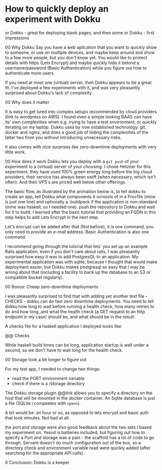 # How to quickly deploy an experiment with Dokku

or Dokku - great for deploying blank pages, and then some
or Dokku - first impressions

00 Why Dokku
Say you have a web aplication that you want to quickly show to someone, or use
on multiple devices, and maybe keep around and show to a few more people, but
you don't know yet. You would like to protect details with https (Lets Encrypt)
and maybe quickly hide it behind a username/password (Basic Authentication)
while you figure out how to authenticate more users.

If you need at most one (virtual) server, then Dokku appears to be a great fit.
I've deployed a few experiments with it, and was very pleasantly surprised about
Dokku's lack of complexity.

00 Why does it matter

It is easy to get lured into complex setups recommended by cloud providers (link
to wordpress on AWS). I found even a simple looking BAAS can have its' own
complexities when e.g. trying to have a test environment, or quickly iterating
on my laptop. Dokku uses by now established technology: git, docker and nginx,
and does a good job of hiding the complexities of the latter two from you
without introducing unnecessary risks.

It also comes with nice surprises like zero-downtime deployments with very little work.

00 How does it work
Dokku lets you deploy with a `git push` of your experiment to a (virtual) server
of your choosing. I chose Hetzner for this experiment, they have used 100% green
energy long before the big cloud providers, their service has always been swift
(when necessary, which isn't often). And their VPS's are priced well below other offerings.

The basic flow, as illustrated by the animation below is, to tell dokku to
create an app, tell Dokku what components it ocnsists of in a Procfile (mine is
just one line) and optionally a .buildpack if the application is non-standard
(mine was haskell, so I needed one). push the repository to Dokku and wait for
it to build. I learned after the basic tutorial that providing an FQDN in this
step helps to add Lets Encrypt in the next step.

Let's encrypt can be added after that (Not before), it is one command, you only
need to provide an e-mail address. Basic Authentication is also one command.

I recommend going through the tutorial that lets' you set up an example Rails
application, even if you don't care about rails. I was pleasantly surprised how
easy it was to add PostgresQL to an application. My experimental application was
with sqlite, because I thought that would make deployment easier, but Dokku
makes postgresql so easy that I may be wrong about that (including a facility to
back up the database to an S3 or compatible bucket regularly).

00 Bonus: Cheap zero-downtime deployments

I was pleasantly surprised to find that with adding yet another text file -
CHECKS - dokku can do fast zero downtime deployments. You need to tell dokku how
long to wait before running a health check, how many retries to do and how long
,and what the health check (a GET request to an http endpoint in my case) should
be, and what should be in the result.

A checks file for a haskell application I deployed looks like:

@@ Checks

While haskell build times can be long, application startup is well under a
second, so we don't have to wait long for the health check.

00 Storage took a bit longer to figure out

For my test app, I needed to change two things:

- read the PORT environment variable
- check if there is a /storage directory

The Dokku storage plugin @@link allows you to specify a directory on the host
that will be mounted in the docker container. An Sqlite database is just a file (SQLite i compeetes with `openn`).

A bit would be: an hour or so, as opposed to lets encrypt and basic auth that took minutes. Not bad at all.

the port and storage were also good feedback about the two sets I based my
experiment on. Yesod is batteries included, but figuring out how to specify a
Port and storage was a pain - the scaffold has a lot of code to go through.
Servant doesn't do much configuration out of the box, so a directory check and
environment variable read were quickly added (after searching for the
appropriate API calls).

0 Conclusion: Dokku is a keeper
